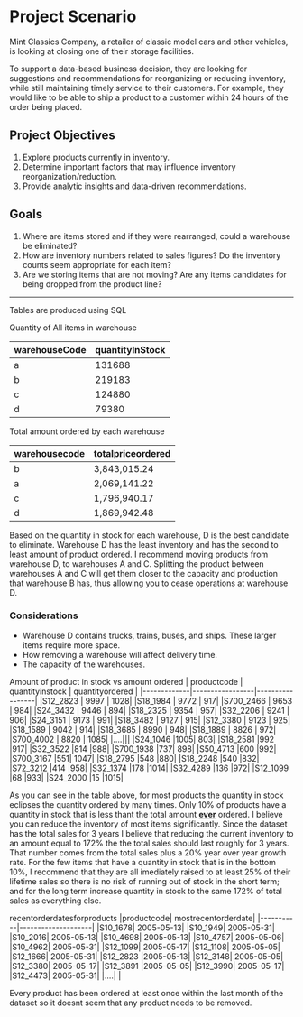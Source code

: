 # Project Scenario

Mint Classics Company, a retailer of classic model cars and other vehicles, is looking at closing one of their storage facilities.

To support a data-based business decision, they are looking for suggestions and recommendations for reorganizing or reducing inventory, while still maintaining timely service to their customers. For example, they would like to be able to ship a product to a customer within 24 hours of the order being placed.

## Project Objectives

1. Explore products currently in inventory.
2. Determine important factors that may influence inventory reorganization/reduction.
3. Provide analytic insights and data-driven recommendations.


## Goals

1) Where are items stored and if they were rearranged, could a warehouse be eliminated?
2) How are inventory numbers related to sales figures? Do the inventory counts seem appropriate for each item?
3) Are we storing items that are not moving? Are any items candidates for being dropped from the product line?

---------------------------------------------------------------------------------------------------------------------------------------
Tables are produced using SQL

Quantity of All items in warehouse

| warehouseCode | quantityInStock|   
|---------------|----------------|   
| a	| 131688 |
| b	| 219183 |
| c	| 124880 |
| d	| 79380 |

Total amount ordered by each warehouse

| warehousecode| totalpriceordered |
|---------------|------------------|
| b | 3,843,015.24 |
| a | 2,069,141.22 |
| c | 1,796,940.17 | 
| d | 1,869,942.48 |


Based on the quantity in stock for each warehouse, D is the best candidate to eliminate. Warehouse D has the least inventory and has the second to least amount of product ordered. I recommend moving products from  warehouse D, to warehouses A and C. Splitting the product between warehouses A and C will get them closer to the capacity and production that warehouse B has, thus allowing you to cease operations at warehouse D. 
### Considerations
- Warehouse D contains trucks, trains, buses, and ships. These larger items require more space.
- How removing a warehouse will affect delivery time.
- The capacity of the warehouses.

Amount of product in stock vs amount ordered
| productcode	| quantityinstock |	quantityordered |
|-------------|-----------------|-----------------|
|S12_2823	| 9997 |	1028|
|S18_1984	| 9772 | 917|
|S700_2466	| 9653 |	984|
|S24_3432	| 9446 |	894|
|S18_2325	| 9354 |	957|
|S32_2206	| 9241 |	906|
|S24_3151	| 9173 |	991|
|S18_3482	| 9127 |	915|
|S12_3380	| 9123 |	925|
|S18_1589	| 9042 |	914|
|S18_3685	| 8990 |	948|
|S18_1889	| 8826 |	972|
|S700_4002	| 8820 |	1085|
|....|||
|S24_1046	|1005|	803|
|S18_2581	|992	|917|
|S32_3522	|814	|988|
|S700_1938	|737|	898|
|S50_4713	|600	|992|
|S700_3167	|551|	1047|
|S18_2795	|548	|880|
|S18_2248	|540	|832|
|S72_3212	|414	|958|
|S32_1374	|178	|1014|
|S32_4289	|136	|972|
|S12_1099	|68	|933|
|S24_2000	|15	|1015|

As you can see in the table above, for most products the quantity in stock eclipses the quantity ordered by many times. Only 10% of products have a quantity in stock that is less thant the total amount **<ins>ever**</ins> ordered. I believe you can reduce the inventory of most items significantly. Since the dataset has the total sales for 3 years I believe that reducing the current inventory to an amount equal to 172% the the total sales should last roughly for 3 years. That number comes from the total sales plus a 20% year over year growth rate. For the few items that have a quantity in stock that is in the bottom 10%, I recommend that they are all imediately raised to at least 25% of their lifetime sales so there is no risk of running out of stock in the short term; and for the long term increase quantity in stock to the same 172% of total sales as everything else.


recentorderdatesforproducts
|productcode|	mostrecentorderdate|
|-----------|--------------------|
|S10_1678|	2005-05-13|
|S10_1949|	2005-05-31|
|S10_2016|	2005-05-13|
|S10_4698|	2005-05-13|
|S10_4757|	2005-05-06|
|S10_4962|	2005-05-31|
|S12_1099|	2005-05-17|
|S12_1108|	2005-05-05|
|S12_1666|	2005-05-31|
|S12_2823	|2005-05-13|
|S12_3148|	2005-05-05|
|S12_3380|	2005-05-17|
|S12_3891	|2005-05-05|
|S12_3990|	2005-05-17|
|S12_4473|	2005-05-31|
|....|   |

Every product has been ordered at least once within the last month of the dataset so it doesnt seem that any product needs to be removed. 






